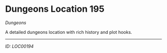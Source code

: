 # Dungeons Location 195

*Dungeons*

A detailed dungeons location with rich history and plot hooks.

---
*ID: LOC00194*